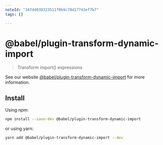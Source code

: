 ```yaml
---
noteId: "34fdd038323511f0b9c70d17743ef7b7"
tags: []

---
```


# @babel/plugin-transform-dynamic-import

> Transform import() expressions

See our website [@babel/plugin-transform-dynamic-import](https://babeljs.io/docs/babel-plugin-transform-dynamic-import) for more information.

## Install

Using npm:

```sh
npm install --save-dev @babel/plugin-transform-dynamic-import
```

or using yarn:

```sh
yarn add @babel/plugin-transform-dynamic-import --dev
```
